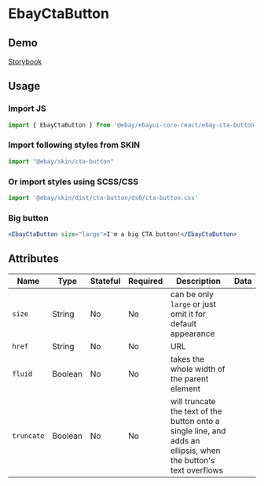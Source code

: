 # EbayCtaButton

## Demo
[Storybook](https://opensource.ebay.com/ebayui-core-react/master/?path=/story/ebay-cta-button--default)

## Usage

### Import JS
```jsx harmony
import { EbayCtaButton } from '@ebay/ebayui-core-react/ebay-cta-button'
```

### Import following styles from SKIN
```jsx harmony
import "@ebay/skin/cta-button"
```

### Or import styles using SCSS/CSS
```jsx harmony
import '@ebay/skin/dist/cta-button/ds6/cta-button.css'
```

### Big button
```jsx harmony
<EbayCtaButton size="large">I'm a big CTA button!</EbayCtaButton>
```

## Attributes
Name | Type | Stateful | Required | Description | Data
--- | --- | --- | --- | --- | ---
`size` | String | No | No | can be only `large` or just omit it for default appearance
`href` | String | No | No | URL
`fluid` | Boolean | No | No | takes the whole width of the parent element
`truncate` | Boolean | No | No | will truncate the text of the button onto a single line, and adds an ellipsis, when the button's text overflows
